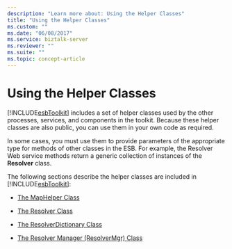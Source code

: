 ```yaml
---
description: "Learn more about: Using the Helper Classes"
title: "Using the Helper Classes"
ms.custom: ""
ms.date: "06/08/2017"
ms.service: biztalk-server
ms.reviewer: ""
ms.suite: ""
ms.topic: concept-article
---
```

# Using the Helper Classes
[!INCLUDE[esbToolkit](../includes/esbtoolkit-md.md)] includes a set of helper classes used by the other processes, services, and components in the toolkit. Because these helper classes are also public, you can use them in your own code as required.  
  
 In some cases, you must use them to provide parameters of the appropriate type for methods of other classes in the ESB. For example, the Resolver Web service methods return a generic collection of instances of the **Resolver** class.  
  
 The following sections describe the helper classes are included in [!INCLUDE[esbToolkit](../includes/esbtoolkit-md.md)]:  
  
-   [The MapHelper Class](../esb-toolkit/the-maphelper-class.md)  
  
-   [The Resolver Class](../esb-toolkit/the-resolver-class.md)  
  
-   [The ResolverDictionary Class](../esb-toolkit/the-resolverdictionary-class.md)  
  
-   [The Resolver Manager (ResolverMgr) Class](../esb-toolkit/the-resolver-manager-resolvermgr-class.md)
